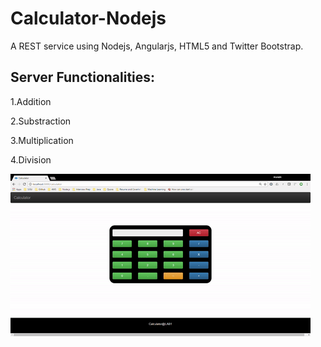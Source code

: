 

# Calculator-Nodejs
A REST service using Nodejs, Angularjs, HTML5 and Twitter Bootstrap.

## Server Functionalities:

1.Addition

2.Substraction

3.Multiplication

4.Division


![Screenshot](calc.gif)
